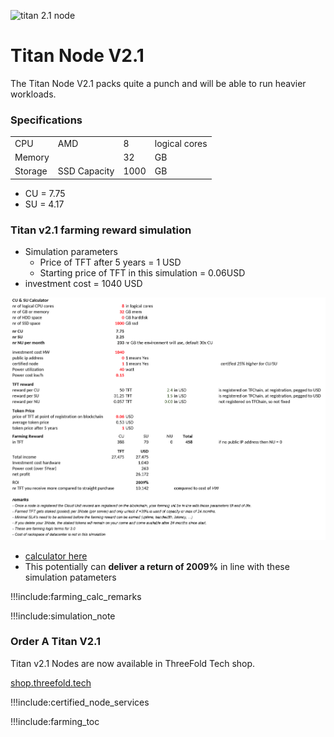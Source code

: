 ![titan 2.1 node](img/titan_side.jpg 'size=200')

# Titan Node V2.1

The Titan Node V2.1 packs quite a punch and will be able to run heavier workloads.

### Specifications

|         |              |      |               |
| ------- | ------------ | ---- | ------------- |
| CPU     | AMD          | 8    | logical cores |
| Memory  |              | 32   | GB            |
| Storage | SSD Capacity | 1000 | GB            |


- CU = 7.75
- SU = 4.17

### Titan v2.1 farming reward simulation

- Simulation parameters
  - Price of TFT after 5 years =  1 USD
  - Starting price of TFT in this simulation = 0.06USD
- investment cost = 1040 USD

![](img/calc_titanv21.png)

- [calculator here](https://threefold.docsend.com/view/a92hkwqiqky6r5jc)
- This potentially can **deliver a return of 2009%** in line with these simulation patameters

!!!include:farming_calc_remarks

!!!include:simulation_note


### Order A Titan V2.1

Titan v2.1 Nodes are now available in ThreeFold Tech shop.

[shop.threefold.tech](https://shop.threefold.tech)


!!!include:certified_node_services

!!!include:farming_toc